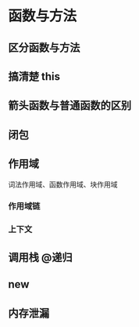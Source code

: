 # 函数与方法

## 区分函数与方法

## 搞清楚 this

## 箭头函数与普通函数的区别

## 闭包

## 作用域

词法作用域、函数作用域、块作用域

### 作用域链

### 上下文

## 调用栈 @递归

## new

## 内存泄漏
